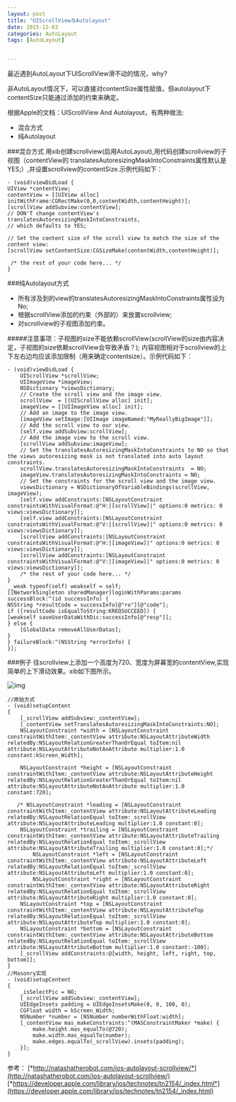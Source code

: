 ```yaml
---
layout: post
title: "UIScrollView与Autolayout"
date: 2015-12-03
categories: AutoLayout
tags: [AutoLayout]


---
```


最近遇到AutoLayout下UIScrollView滑不动的情况，why?

非AutoLayout情况下，可以直接对contentSize属性赋值，但autolayout下contentSize只能通过添加的约束来确定。

根据Apple的文档：UIScrollView And Autolayout，有两种做法:

* 混合方式
* 纯Autolayout

###混合方式
用xib创建scrollview(启用AutoLayout),用代码创建scrollview的子视图（contentView的 translatesAutoresizingMaskIntoConstraints属性默认是YES;）,并设置scrollview的contentSize.示例代码如下：

	- (void)viewDidLoad {
	UIView *contentView;
	contentView = [[UIView alloc] initWithFrame:CGRectMake(0,0,contentWidth,contentHeight)];
	[scrollView addSubview:contentView];
	// DON'T change contentView's translatesAutoresizingMaskIntoConstraints,
	// which defaults to YES;
	 
	// Set the content size of the scroll view to match the size of the content view:
	[scrollView setContentSize:CGSizeMake(contentWidth,contentHeight)];
	 
	 /* the rest of your code here... */
	}
	
###纯Autolayout方式
* 所有涉及到的view的translatesAutoresizingMaskIntoConstraints属性设为No;
* 根据scrollView添加的约束（外部的）来放置scrollview;
* 对scrollview的子视图添加约束。

#####注意事项：子视图的size不能依赖scrollView(scrollView的size由内容决定，子视图的size依赖scrollView会导致矛盾？); 内容视图相对于scrollview的上下左右边均应该添加限制（用来确定contentsize）。示例代码如下：

	- (void)viewDidLoad {
	    UIScrollView *scrollView;
	    UIImageView *imageView;
	    NSDictionary *viewsDictionary;
	    // Create the scroll view and the image view.
	    scrollView  = [[UIScrollView alloc] init];
	    imageView = [[UIImageView alloc] init];
	    // Add an image to the image view.
	    [imageView setImage:[UIImage imageNamed:"MyReallyBigImage"]];
	    // Add the scroll view to our view.
	    [self.view addSubview:scrollView];
	    // Add the image view to the scroll view.
	    [scrollView addSubview:imageView];
	    // Set the translatesAutoresizingMaskIntoConstraints to NO so that the views autoresizing mask is not translated into auto layout constraints.
	    scrollView.translatesAutoresizingMaskIntoConstraints  = NO;
	    imageView.translatesAutoresizingMaskIntoConstraints = NO;
	    // Set the constraints for the scroll view and the image view.
	    viewsDictionary = NSDictionaryOfVariableBindings(scrollView, imageView);
	    [self.view addConstraints:[NSLayoutConstraint constraintsWithVisualFormat:@"H:|[scrollView]|" options:0 metrics: 0 views:viewsDictionary]];
	    [self.view addConstraints:[NSLayoutConstraint constraintsWithVisualFormat:@"V:|[scrollView]|" options:0 metrics: 0 views:viewsDictionary]];
	    [scrollView addConstraints:[NSLayoutConstraint constraintsWithVisualFormat:@"H:|[imageView]|" options:0 metrics: 0 views:viewsDictionary]];
	    [scrollView addConstraints:[NSLayoutConstraint constraintsWithVisualFormat:@"V:|[imageView]|" options:0 metrics: 0 views:viewsDictionary]];
	    /* the rest of your code here... */
	}
	__weak typeof(self) weakself = self;
	[[NetworkSingleton sharedManager]loginWithParams:params successBlock:^(id successInfo) {
	NSString *resultCode = successInfo[@"ro"][@"code"];
	if ([resultCode isEqualToString:KREQSUCCEED]) {
	[weakself saveUserDataWithDic:successInfo[@"resp"]];
	} else {
		[GlobalData removeAllUserDatas];
	}
	} failureBlock:^(NSString *errorInfo) {
	}];

###例子
往scrollview上添加一个高度为720、宽度为屏幕宽的contentView,实现简单的上下滑动效果。xib如下图所示。

![img](http://7xozuy.com1.z0.glb.clouddn.com/autolayout&scrollviewdemo.png)

	//原始方式
	- (void)setupContent
	{
	    [_scrollView addSubview:_contentView];
	    [_contentView setTranslatesAutoresizingMaskIntoConstraints:NO];
	    NSLayoutConstraint *width = [NSLayoutConstraint constraintWithItem:_contentView attribute:NSLayoutAttributeWidth relatedBy:NSLayoutRelationGreaterThanOrEqual toItem:nil attribute:NSLayoutAttributeNotAnAttribute multiplier:1.0 constant:kScreen_Width];
	
	    NSLayoutConstraint *height = [NSLayoutConstraint constraintWithItem:_contentView attribute:NSLayoutAttributeHeight relatedBy:NSLayoutRelationGreaterThanOrEqual toItem:nil attribute:NSLayoutAttributeNotAnAttribute multiplier:1.0 constant:720];
	
	   /* NSLayoutConstraint *leading = [NSLayoutConstraint constraintWithItem:_contentView attribute:NSLayoutAttributeLeading relatedBy:NSLayoutRelationEqual toItem:_scrollView attribute:NSLayoutAttributeLeading multiplier:1.0 constant:0];
	    NSLayoutConstraint *trailing = [NSLayoutConstraint constraintWithItem:_contentView attribute:NSLayoutAttributeTrailing relatedBy:NSLayoutRelationEqual toItem:_scrollView attribute:NSLayoutAttributeTrailing multiplier:1.0 constant:0];*/
	        NSLayoutConstraint *left = [NSLayoutConstraint constraintWithItem:_contentView attribute:NSLayoutAttributeLeft relatedBy:NSLayoutRelationEqual toItem:_scrollView attribute:NSLayoutAttributeLeft multiplier:1.0 constant:0];
	        NSLayoutConstraint *right = [NSLayoutConstraint constraintWithItem:_contentView attribute:NSLayoutAttributeRight relatedBy:NSLayoutRelationEqual toItem:_scrollView attribute:NSLayoutAttributeRight multiplier:1.0 constant:0];
	    NSLayoutConstraint *top = [NSLayoutConstraint constraintWithItem:_contentView attribute:NSLayoutAttributeTop relatedBy:NSLayoutRelationEqual toItem:_scrollView attribute:NSLayoutAttributeTop multiplier:1.0 constant:0];
	    NSLayoutConstraint *bottom = [NSLayoutConstraint constraintWithItem:_contentView attribute:NSLayoutAttributeBottom relatedBy:NSLayoutRelationEqual toItem:_scrollView attribute:NSLayoutAttributeBottom multiplier:1.0 constant:-100];
	    [_scrollView addConstraints:@[width, height, left, right, top, bottom]];
	}
	//Masonry实现
	- (void)setupContent
	{
	    _isSelectPic = NO;
	    [_scrollView addSubview:_contentView];
	    UIEdgeInsets padding = UIEdgeInsetsMake(0, 0, 100, 0);
	    CGFloat width = kScreen_Width;
	    NSNumber *number = [NSNumber numberWithFloat:width];
	    [_contentView mas_makeConstraints:^(MASConstraintMaker *make) {
	        make.height.mas_equalTo(@720);
	        make.width.mas_equalTo(number);
	        make.edges.equalTo(_scrollView).insets(padding);
	    }];
	}
	
		  
参考：
[*http://natashatherobot.com/ios-autolayout-scrollview/*](http://natashatherobot.com/ios-autolayout-scrollview/)
[*https://developer.apple.com/library/ios/technotes/tn2154/_index.html*](https://developer.apple.com/library/ios/technotes/tn2154/_index.html)
